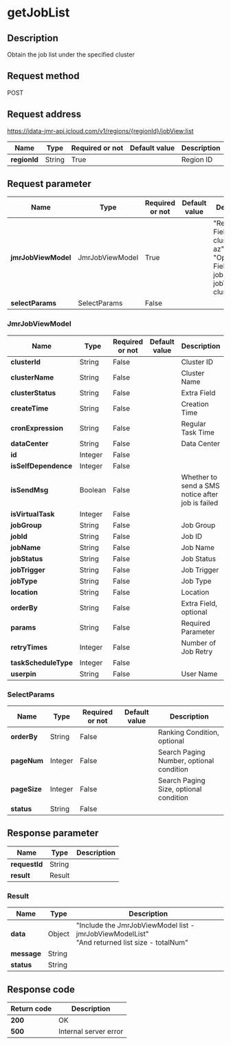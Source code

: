 # getJobList


## Description
Obtain the job list under the specified cluster

## Request method
POST

## Request address
https://idata-jmr-api.jcloud.com/v1/regions/{regionId}/jobView:list

|Name|Type|Required or not|Default value|Description|
|---|---|---|---|---|
|**regionId**|String|True| |Region ID|

## Request parameter
|Name|Type|Required or not|Default value|Description|
|---|---|---|---|---|
|**jmrJobViewModel**|JmrJobViewModel|True| |"Required Fields: clusterId and az"<br>"Optional Fields: jobName, jobType and clusterName"<br>|
|**selectParams**|SelectParams|False| | |

### JmrJobViewModel
|Name|Type|Required or not|Default value|Description|
|---|---|---|---|---|
|**clusterId**|String|False| |Cluster ID|
|**clusterName**|String|False| |Cluster Name|
|**clusterStatus**|String|False| |Extra Field|
|**createTime**|String|False| |Creation Time|
|**cronExpression**|String|False| |Regular Task Time|
|**dataCenter**|String|False| |Data Center|
|**id**|Integer|False| | |
|**isSelfDependence**|Integer|False| | |
|**isSendMsg**|Boolean|False| |Whether to send a SMS notice after job is failed|
|**isVirtualTask**|Integer|False| | |
|**jobGroup**|String|False| |Job Group|
|**jobId**|String|False| |Job ID|
|**jobName**|String|False| |Job Name|
|**jobStatus**|String|False| |Job Status|
|**jobTrigger**|String|False| |Job Trigger|
|**jobType**|String|False| |Job Type|
|**location**|String|False| |Location|
|**orderBy**|String|False| |Extra Field, optional|
|**params**|String|False| |Required Parameter|
|**retryTimes**|Integer|False| |Number of Job Retry|
|**taskScheduleType**|Integer|False| | |
|**userpin**|String|False| |User Name|
### SelectParams
|Name|Type|Required or not|Default value|Description|
|---|---|---|---|---|
|**orderBy**|String|False| |Ranking Condition, optional|
|**pageNum**|Integer|False| |Search Paging Number, optional condition|
|**pageSize**|Integer|False| |Search Paging Size, optional condition|
|**status**|String|False| | |

## Response parameter
|Name|Type|Description|
|---|---|---|
|**requestId**|String| |
|**result**|Result| |


### Result
|Name|Type|Description|
|---|---|---|
|**data**|Object|"Include the JmrJobViewModel list - jmrJobViewModelList"<br>"And returned list size - totalNum"<br>|
|**message**|String| |
|**status**|String| |

## Response code
|Return code|Description|
|---|---|
|**200**|OK|
|**500**|Internal server error|
